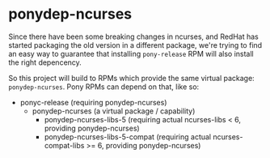 # ponydep-ncurses

Since there have been some breaking changes in ncurses, and RedHat has started packaging the old version in a different package, we're trying to find an easy way to guarantee that installing  `pony-release` RPM will also install the right depencency.

So this project will build to RPMs which provide the same virtual package: `ponydep-ncurses`.  Pony RPMs can depend on that, like so:

* ponyc-release (requiring ponydep-ncurses)
  * ponydep-ncurses (a virtual package / capability)
     * ponydep-ncurses-libs-5 (requiring actual ncurses-libs < 6, providing ponydep-ncurses)
     * ponydep-ncurses-libs-5-compat (requiring actual ncurses-compat-libs >= 6, providing ponydep-ncurses)

